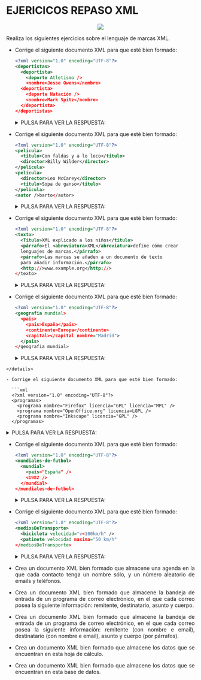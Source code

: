 <div align="justify">

# EJERICICOS REPASO XML


<div align="center">
  <img src="https://cdn.euroinnova.edu.es/img/subidasEditor/trabajador-servicio-coche-musculoso-reparando-vehiculo_146671-19605-1611903989.webp">
</div>


Realiza los siguientes ejercicios sobre el lenguaje de marcas XML.

- Corrige el siguiente documento XML para que esté bien formado:

  ```xml
  <?xml version="1.0" encoding="UTF-8"?>
  <deportistas>
    <deportista>
      <deporte Atletismo />
      <nombre>Jesse Owens</nombre>
    <deportista>
      <deporte Natación />
      <nombre>Mark Spitz</nombre>
    </deportista>
  </deportistas>
  ```

  <details>
    <summary>PULSA PARA VER LA RESPUESTA:</summary>

  Si trabajamos con un validador, obtendremos:

  _ErrorError at line 4, column 24: not well-formed (invalid token)_.

  En las etiquetas <deporte> (líneas 4 y 7) aparecen los términos Atletismo y Natación sueltos.

  Se podría corregir escribiendo esos términos como valores de un atributo:

  ```xml
  <deporte nombre="Atletismo" />
    ...
  <deporte nombre="Natación" />
  ```
  o como texto dentro de la etiqueta:

  ```xml
    <deporte>Atletismo</deporte>
    ...
    <deporte>Natación</deporte>
  ```

  La primera etiqueta <deportista> no está cerrada.

  _ErrorError at line 10, column 3: mismatched tag_
  Se podría corregir cerrándola:
  ```xml
    <deportista>
      <deporte Atletismo />
      <nombre>Jesse Owens</nombre>
    </deportista>
    <deportista>
   ...
   ```

  Una posible solución sería entonces:
  ```xml
  <?xml version="1.0" encoding="UTF-8"?>
  <deportistas>
    <deportista>
      <deporte nombre="Atletismo" />
      <nombre>Jesse Owens</nombre>
    </deportista>
    <deportista>
      <deporte nombre="Natación" />
      <nombre>Mark Spitz</nombre>
    </deportista>
  </deportistas>
  ```
  ___VERIFICA TU SOLUCIÓN___

  </details>

- Corrige el siguiente documento XML para que esté bien formado:

  ```xml
  <?xml version="1.0" encoding="UTF-8"?>
  <pelicula>
    <titulo>Con faldas y a lo loco</titulo>
    <director>Billy Wilder</director>
  </pelicula>
  <pelicula>
    <director>Leo McCarey</director>
    <titulo>Sopa de ganso</titulo>
  </pelicula>
  <autor />barto</autor>
  ```
  <details>
    <summary>PULSA PARA VER LA RESPUESTA:</summary>
  No hay una etiqueta raíz que englobe el resto de etiquetas.

  _ErrorError at line 6, column 1: junk after document element_.

  Se podría corregir añadiendo una etiqueta raíz, cuyo nombre puede ser cualquiera, mientras no coincida con otra etiqueta, por ejemplo <peliculas>:

  ```xml
  <?xml version="1.0" encoding="UTF-8"?>
  <peliculas>
    <pelicula>
      <titulo>Con faldas y a lo loco</titulo>
   ...
    <autor />barto</autor>
  </peliculas>
  ```
  La primera etiqueta <autor> tiene la barra de las etiquetas vacías, pero luego hay una etiqueta de cierre.
  _ErrorError at line 11, column 17: mismatched tag_.

  Se podría corregir borrando la barra:
  ```xml
  <autor>barto</autor>
  ```
  Una posible solución sería entonces:
  ```xml
  <?xml version="1.0" encoding="UTF-8"?>
  <peliculas>
  <pelicula>
    <titulo>Con faldas y a lo loco</titulo>
    <director>Billy Wilder</director>
  </pelicula>
  <pelicula>
    <director>Leo McCarey</director>
    <titulo>Sopa de ganso</titulo>
  </pelicula>
  <autor>barto</autor>
  </peliculas>
  ```
  </details>

- Corrige el siguiente documento XML para que esté bien formado:

  ```xml
  <?xml version="1.0" encoding="UTF-8"?>
  <texto>
    <Titulo>XML explicado a los niños</titulo>
    <párrafo>El <abreviatura>XML</abreviatura>define cómo crear
    lenguajes de marcas.</párrafo>
    <párrafo>Las marcas se añaden a un documento de texto
    para añadir información.</párrafo>
    <http://>www.example.org</http://>
  </texto>
  ```
  <details>
    <summary>PULSA PARA VER LA RESPUESTA:</summary>

  Las etiquetas de apertura y cierre no coinciden

  _ErrorError at line 3, column 38: mismatched tag_.

  Se podría corregir modificando la etiqueta de apertura o la de cierre, por ejemplo:

  ```xml
    <titulo>XML explicado a los niños</titulo>
  ```
  Los caracteres :// no están permitidos en las etiquetas

  _ErrorError at line 8, column 10: not well-formed (invalid token)_.

  Se podría corregir eliminando esos caracteres, por ejemplo:

  ```xml
     <http>www.example.org</http>
  ```

  Una posible solución sería entonces:
  ```xml
  <?xml version="1.0" encoding="UTF-8"?>
  <texto>
    <titulo>XML explicado a los niños</titulo>
    <párrafo>El <abreviatura>XML</abreviatura>define cómo crear
    lenguajes de marcas.</párrafo>
    <párrafo>Las marcas se añaden a un documento de texto
    para añadir información.</párrafo>
    <http>www.example.org</http>
  </texto>
  ```

  </details>


- Corrige el siguiente documento XML para que esté bien formado:

  ```xml
  <?xml version="1.0" encoding="UTF-8"?>
  <geografia mundial>
    <pais>
      <pais>España</pais>
      <continente>Europa</continente>
      <capital></capital nombre="Madrid">
    </pais>
  </geografia mundial>
  ```
  <details>
    <summary>PULSA PARA VER LA RESPUESTA:</summary>

  El nombre de las etiquetas no pueden contener espacios:

  _ErrorError at line 2, column 19: not well-formed (invalid token)_

  Se podría corregir modificando la etiqueta de apertura o la de cierre, por ejemplo:

  ```xml
    <geografia_mundial>
      ...
    </geografia_mundial>
  ```
  o

  ```xml
    <geografia-mundial>
      ...
    </geografia-mundial>
  ```
  La etiqueta de cierre no puede contener atributos:

  _ErrorError at line 6, column 24: not well-formed (invalid token)_.

  Se podría corregir escribiendo el valor en el interior de la etiqueta, por ejemplo:
  ```xml
  <capital>Madrid</capital>
  ```
  Una posible solución sería entonces:
  ```xml
  <?xml version="1.0" encoding="UTF-8"?>
  <geografia-mundial>
    <pais>
      <pais>España</pais>
      <continente>Europa</continente>
      <capital>Madrid</capital>
    </pais>
  </geografia-mundial>
```
</details>

- Corrige el siguiente documento XML para que esté bien formado:

  ```xml
  <?xml version="1.0" encoding="UTF-8"?>
  <programas>
    <programa nombre="Firefox" licencia="GPL" licencia="MPL" />
    <programa nombre="OpenOffice.org" licencia=LGPL />
    <programa nombre="Inkscape" licencia="GPL" />
  </programas>
  ```
  <details>
    <summary>PULSA PARA VER LA RESPUESTA:</summary>

  Los atributos no se pueden repetir:

  _ErrorError at line 3, column 45: duplicate attribute_.

  Se podría corregir uniendo los atributos en un único atributo, por ejemplo:

  ```xml
     <programa nombre="Firefox" licencia="GPL MPL" />
  ```
  o duplicando las etiquetas, por ejemplo:
  ```xml
     <programa nombre="Firefox" licencia="GPL" />
     <programa nombre="Firefox" licencia="MPL" />
  ```
  Los valores de los atributos deben ir entre comillas:

  _ErrorError at line 4, column 46: not well-formed (invalid token)_.

  Se podría corregir añadiendo comillas, por ejemplo:
  ```xml
      <programa nombre="Inkscape" licencia="GPL" />
  ```    

  Una posible solución sería entonces:
  ```xml
  <?xml version="1.0" encoding="UTF-8"?>
  <programas>
    <programa nombre="Firefox" licencia="GPL MPL" />
    <programa nombre="LibreOffice" licencia="LGPL" />
    <programa nombre="Inkscape" licencia="GPL" />
  </programas>
  ```
  </details>

- Corrige el siguiente documento XML para que esté bien formado:

  ```xml
  <?xml version="1.0" encoding="UTF-8"?>
  <mundiales-de-futbol>
    <mundial>
      <pais="España" />
      <1982 />
    </mundial>
  </mundiales-de-futbol>
  ```
  <details>
    <summary>PULSA PARA VER LA RESPUESTA:</summary>
  Las etiquetas necesitan tener un nombre de etiqueta:

  _ErrorError at line 4, column 10: not well-formed (invalid token)_.

  Se podría corregir añadiendo un nombre de atributo, por ejemplo:

  ```xml
     <pais nombre="España" />
  ```
  o escribiendo el valor como contenido de la etiqueta, por ejemplo:
  ```xml
     <pais>España</pais>
  ```
  Los nombres de etiquetas no pueden empezar por un número:

  _ErrorError at line 5, column 6: not well-formed (invalid token)_.

  Se podría corregir añadiendo un nombre de etiqueta, por ejemplo:
  ```xml
       <año valor="1982" />
  ```
  o escribiendo el valor como contenido de una etiqueta, por ejemplo:
  ```xml
     <año>1982</año>
  ```   
  Una posible solución sería entonces:
  ```xml
  <?xml version="1.0" encoding="UTF-8"?>
  <mundiales-de-futbol>
    <mundial>
      <pais>España</pais>
      <año>1982</año>
    </mundial>
  </mundiales-de-futbol>
  ```
  _Nota_: Además de ello, intenta no utilizar __ñ__.

  </details>


- Corrige el siguiente documento XML para que esté bien formado:

  ```xml
  <?xml version="1.0" encoding="UTF-8"?>
  <mediosDeTransporte>
    <bicicleta velocidad="v<100km/h" />
    <patinete velocidad maxima="50 km/h"
  </mediosDeTransporte>
  ```
  <details>
    <summary>PULSA PARA VER LA RESPUESTA:</summary>

  El carácter inferior a (<) sólo puede utilizarse como inicio de etiqueta:

  _ErrorError at line 3, column 26: not well-formed (invalid token)_.

  Se podría corregir escribiendo la entidad de carácter correspondiente, por ejemplo:
  ```xml
    <bicicleta velocidad="v&lt;100km/h" />
  ```
  Los nombre de atributos no pueden contener espacios:

  _ErrorError at line 4, column 23: not well-formed (invalid token)_.

  Se podría corregir modificando el nombre del atributo, por ejemplo:
  ```xml
    <patinete velocidad-maxima="50 km/h"
  ```
  Las etiquetas deben terminar por el carácter superior a (>):

  _ErrorError at line 5, column 1: not well-formed (invalid token)_.

  Se podría corregir añadiendo los caracteres /> finales, por ejemplo:
  ```xml
    <patinete velocidad-maxima="50 km/h" />
  ```

  Una posible solución sería entonces:
  ```xml
  <?xml version="1.0" encoding="UTF-8"?>
  <mediosDeTransporte>
    <bicicleta velocidad="v&lt;100km/h" />
    <patinete velocidad-maxima="50 km/h" />
  </mediosDeTransporte>
  ```
  </details>

- Crea un documento XML bien formado que almacene una agenda en la que cada contacto tenga un nombre sólo, y un número aleatorio de emails y teléfonos.

- Crea un documento XML bien formado que almacene la bandeja de entrada de un programa de correo electrónico, en el que cada correo posea la siguiente información: remitente, destinatario, asunto y cuerpo.

- Crea un documento XML bien formado que almacene la bandeja de entrada de un programa de correo electrónico, en el que cada correo posea la siguiente información: remitente (con nombre e email), destinatario (con nombre e email), asunto y cuerpo (por párrafos).

- Crea un documento XML bien formado que almacene los datos que se encuentran en esta hoja de cálculo.

- Crea un documento XML bien formado que almacene los datos que se encuentran en esta base de datos.

</div>
